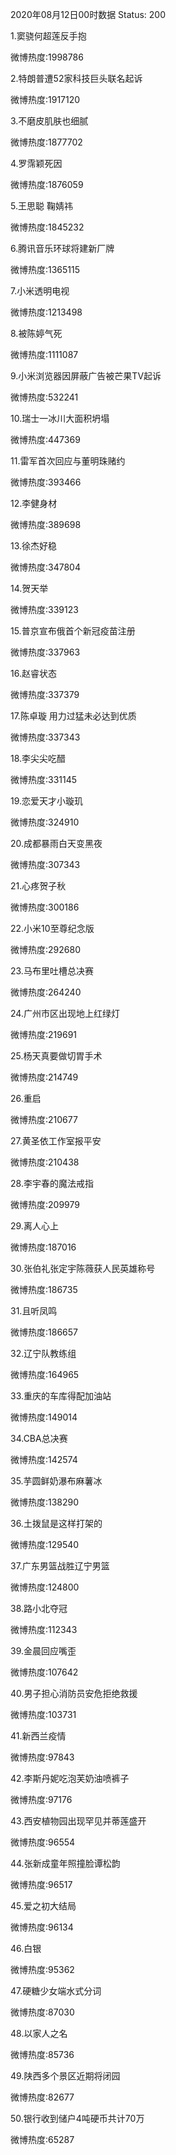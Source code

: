 2020年08月12日00时数据
Status: 200

1.窦骁何超莲反手抱

微博热度:1998786

2.特朗普遭52家科技巨头联名起诉

微博热度:1917120

3.不磨皮肌肤也细腻

微博热度:1877702

4.罗霈颖死因

微博热度:1876059

5.王思聪 鞠婧祎

微博热度:1845232

6.腾讯音乐环球将建新厂牌

微博热度:1365115

7.小米透明电视

微博热度:1213498

8.被陈婷气死

微博热度:1111087

9.小米浏览器因屏蔽广告被芒果TV起诉

微博热度:532241

10.瑞士一冰川大面积坍塌

微博热度:447369

11.雷军首次回应与董明珠赌约

微博热度:393466

12.李健身材

微博热度:389698

13.徐杰好稳

微博热度:347804

14.贺天举

微博热度:339123

15.普京宣布俄首个新冠疫苗注册

微博热度:337963

16.赵睿状态

微博热度:337379

17.陈卓璇 用力过猛未必达到优质

微博热度:337343

18.李尖尖吃醋

微博热度:331145

19.恋爱天才小璇玑

微博热度:324910

20.成都暴雨白天变黑夜

微博热度:307343

21.心疼贺子秋

微博热度:300186

22.小米10至尊纪念版

微博热度:292680

23.马布里吐槽总决赛

微博热度:264240

24.广州市区出现地上红绿灯

微博热度:219691

25.杨天真要做切胃手术

微博热度:214749

26.重启

微博热度:210677

27.黄圣依工作室报平安

微博热度:210438

28.李宇春的魔法戒指

微博热度:209979

29.离人心上

微博热度:187016

30.张伯礼张定宇陈薇获人民英雄称号

微博热度:186735

31.且听凤鸣

微博热度:186657

32.辽宁队教练组

微博热度:164965

33.重庆的车库得配加油站

微博热度:149014

34.CBA总决赛

微博热度:142574

35.芋圆鲜奶瀑布麻薯冰

微博热度:138290

36.土拨鼠是这样打架的

微博热度:129540

37.广东男篮战胜辽宁男篮

微博热度:124800

38.路小北夺冠

微博热度:112343

39.金晨回应嘴歪

微博热度:107642

40.男子担心消防员安危拒绝救援

微博热度:103731

41.新西兰疫情

微博热度:97843

42.李斯丹妮吃泡芙奶油喷裤子

微博热度:97176

43.西安植物园出现罕见并蒂莲盛开

微博热度:96554

44.张新成童年照撞脸谭松韵

微博热度:96517

45.爱之初大结局

微博热度:96134

46.白银

微博热度:95362

47.硬糖少女端水式分词

微博热度:87030

48.以家人之名

微博热度:85736

49.陕西多个景区近期将闭园

微博热度:82677

50.银行收到储户4吨硬币共计70万

微博热度:65287

